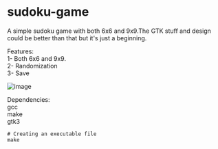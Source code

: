 # sudoku-game
A simple sudoku game with both 6x6 and 9x9.The GTK stuff and design could be better than that but it's just a beginning.

Features:<br>
1- Both 6x6 and 9x9.<br>
2- Randomization<br>
3- Save<br>

![image](https://github.com/abdalrahmanshaban0/sudoku-game/assets/126330281/a846356f-bc3e-42f9-aae2-69e8a70130ab)


Dependencies:<br>
gcc<br>
make<br>
gtk3<br>

```shell
# Creating an executable file
make
```
